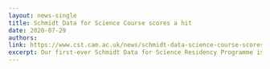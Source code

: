 ```yaml
---
layout: news-single
title: Schmidt Data for Science Course scores a hit
date: 2020-07-29
authors:
link: https://www.cst.cam.ac.uk/news/schmidt-data-science-course-scores-hit
excerpt: Our first-ever Schmidt Data for Science Residency Programme is now underway – and is being enthusiastically received by the 27 PhDs and postdocs selected to participate.
---
```

